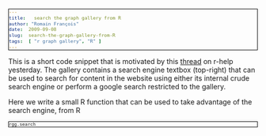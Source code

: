 ```yaml
---
title:   search the graph gallery from R
author: "Romain François"
date:  2009-09-08
slug:  search-the-graph-gallery-from-R
tags:  [ "r graph gallery", "R" ]
---
```

<div class="post-content">
<style>
pre{
font-size:xx-small !important ;
border: 1px black solid; 
}
</style>
<p>This is a short code snippet that is motivated by this <a href="http://www.nabble.com/Andrews-plot-td25330696.html">thread</a> on r-help yesterday. The gallery contains a search engine textbox (top-right) that can be used to search for content in the website using either its internal crude search engine or perform a google search restricted to the gallery. </p>

<p>Here we write a small R function that can be used to take advantage of the search engine, from R</p>

<pre>
rgg.search </pre>
</div>

